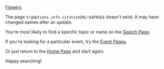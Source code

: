 [Flowers](photo:Flowers.jpg)

The page `$!gOptions.info.citationURL!$$PAGE$` doesn't exist. It may have changed names after an update.

You're most likely to find a specific topic or name on the [Search Page](../search/Text-search.html).

If you're looking for a particular event, try the [Event Pages](../indexes/EventsBySeries.html).

Or just return to the [Home Page](../homepage.html) and start again.

Happy searching!